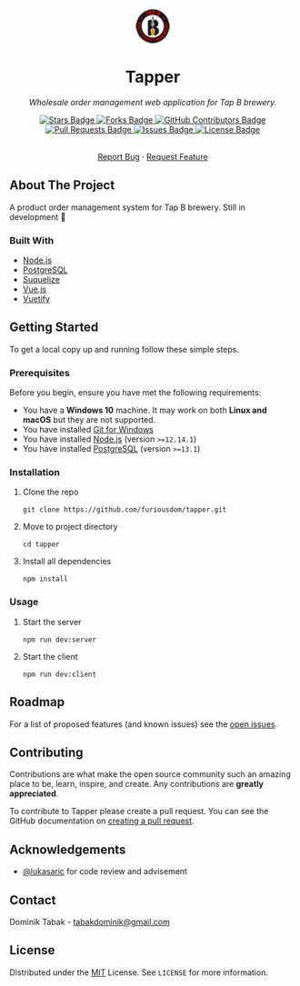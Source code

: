 <div align="center">
  <a href="https://github.com/furiousdom/tapper">
    <img src="./client/assets/tapb-logo.svg" alt="Logo" width="60" height="60">
  </a>
  <h1>Tapper</h1>
  <p><i>Wholesale order management web application for Tap B brewery.</i></p>
</div>

<div align="center">
  <a href="https://github.com/furiousdom/tapper/stargazers">
    <img src="https://img.shields.io/github/stars/furiousdom/tapper?style=for-the-badge" alt="Stars Badge" />
  </a>
  <a href="https://github.com/furiousdom/tapper/network/members">
    <img src="https://img.shields.io/github/forks/furiousdom/tapper?style=for-the-badge" alt="Forks Badge" />
  </a>
  <a href="https://github.com/furiousdom/tapper/graphs/contributors">
    <img src="https://img.shields.io/github/contributors/furiousdom/tapper?style=for-the-badge" alt="GitHub Contributors Badge" />
  </a>
  <a href="https://github.com/furiousdom/tapper/pulls">
    <img src="https://img.shields.io/github/issues-pr/furiousdom/tapper?style=for-the-badge" alt="Pull Requests Badge" />
  </a>
  <a href="https://github.com/furiousdom/tapper/issues">
    <img src="https://img.shields.io/github/issues/furiousdom/tapper?style=for-the-badge" alt="Issues Badge" />
  </a>
  <a href="https://github.com/furiousdom/tapper/blob/master/LICENSE">
    <img src="https://img.shields.io/github/license/furiousdom/tapper?style=for-the-badge" alt="License Badge" />
  </a>
</div>

<br />

<div align="center">
  <p>
    <!-- TODO: ONCE LIVE POST THE URL HERE -->
    <!-- <a href="https://github.com/furiousdom/tapper">View Demo</a> -->
    <!-- · -->
    <a href="https://github.com/furiousdom/tapper/issues">Report Bug</a>
    ·
    <a href="https://github.com/furiousdom/tapper/issues">Request Feature</a>
  </p>
</div>



## About The Project

A product order management system for Tap B brewery. Still in development :construction:



### Built With

* [Node.js](https://nodejs.org/)
* [PostgreSQL](https://www.postgresql.org/)
* [Suquelize](https://sequelize.org/)
* [Vue.js](https://vuejs.org/)
* [Vuetify](https://vuetifyjs.com/en/)



## Getting Started

To get a local copy up and running follow these simple steps.



### Prerequisites

Before you begin, ensure you have met the following requirements:
* You have a **Windows 10** machine. It may work on both **Linux and macOS** but they are not supported.
* You have installed [Git for Windows](https://git-scm.com/)
* You have installed [Node.js](https://nodejs.org/) (version `>=12.14.1`)
* You have installed [PostgreSQL](https://www.postgresql.org/) (version `>=13.1`)



### Installation

1. Clone the repo
   ```
   git clone https://github.com/furiousdom/tapper.git
   ```
2. Move to project directory
   ```
   cd tapper
   ```
3. Install all dependencies
   ```
   npm install
   ```



### Usage

1. Start the server
   ```
   npm run dev:server
   ```
2. Start the client
   ```
   npm run dev:client
   ```



## Roadmap

For a list of proposed features (and known issues) see the [open issues](https://github.com/furiousdom/tapper/issues).



## Contributing

Contributions are what make the open source community such an amazing place to be, learn, inspire, and create. Any contributions are **greatly appreciated**.

To contribute to Tapper please create a pull request.
You can see the GitHub documentation on [creating a pull request](https://help.github.com/en/github/collaborating-with-issues-and-pull-requests/creating-a-pull-request).



## Acknowledgements

* [@lukasaric](https://github.com/lukasaric) for code review and advisement



## Contact

Dominik Tabak - <tabakdominik@gmail.com>



## License

Distributed under the [MIT](https://opensource.org/licenses/MIT) License. See `LICENSE` for more information.
